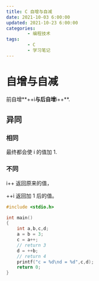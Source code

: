 ```yaml
---
title: C 自增与自减
date: 2021-10-03 6:00:00
updated: 2021-10-23 6:00:00
categories:
        - 编程技术
tags:
        - C
        - 学习笔记
---
```


# 自增与自减

前自增**++i**与后自增**i++**.

## 异同

### 相同

最终都会使 i 的值加 1.

### 不同

i++ 返回原来的值，

++i 返回加 1 后的值。

```c
#include <stdio.h>

int main()
{
    int a,b,c,d;
    a = b = 3;
    c = a++;
    // return 3
    d = ++b;
    // return 4
    printf("c = %d\nd = %d",c,d);
    return 0;
}
```
